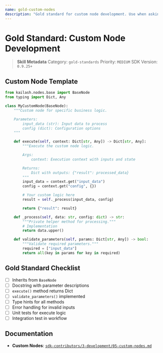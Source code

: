 ```yaml
---
name: gold-custom-nodes
description: "Gold standard for custom node development. Use when asking 'create custom node', 'custom node standard', or 'node development'."
---
```


# Gold Standard: Custom Node Development

> **Skill Metadata**
> Category: `gold-standards`
> Priority: `MEDIUM`
> SDK Version: `0.9.25+`

## Custom Node Template

```python
from kailash.nodes.base import BaseNode
from typing import Dict, Any

class MyCustomNode(BaseNode):
    """Custom node for specific business logic.

    Parameters:
        input_data (str): Input data to process
        config (dict): Configuration options
    """

    def execute(self, context: Dict[str, Any]) -> Dict[str, Any]:
        """Execute the custom node logic.

        Args:
            context: Execution context with inputs and state

        Returns:
            Dict with outputs: {"result": processed_data}
        """
        input_data = context.get("input_data")
        config = context.get("config", {})

        # Your custom logic here
        result = self._process(input_data, config)

        return {"result": result}

    def _process(self, data: str, config: dict) -> str:
        """Private helper method for processing."""
        # Implementation
        return data.upper()

    def validate_parameters(self, params: Dict[str, Any]) -> bool:
        """Validate required parameters."""
        required = ["input_data"]
        return all(key in params for key in required)
```

## Gold Standard Checklist

- [ ] Inherits from `BaseNode`
- [ ] Docstring with parameter descriptions
- [ ] `execute()` method returns Dict
- [ ] `validate_parameters()` implemented
- [ ] Type hints for all methods
- [ ] Error handling for invalid inputs
- [ ] Unit tests for execute logic
- [ ] Integration test in workflow

## Documentation

- **Custom Nodes**: [`sdk-contributors/3-development/05-custom-nodes.md`](../../../../sdk-contributors/3-development/05-custom-nodes.md)

<!-- Trigger Keywords: create custom node, custom node standard, node development, custom node gold standard -->
